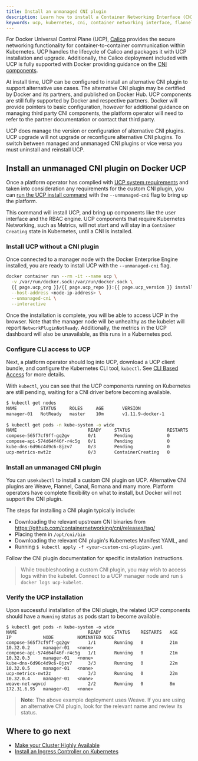 ```yaml
---
title: Install an unmanaged CNI plugin
description: Learn how to install a Container Networking Interface (CNI) plugin on Docker Universal Control Plane.
keywords: ucp, kubernetes, cni, container networking interface, flannel, weave, calico
---
```


For Docker Universal Control Plane (UCP), [Calico](https://docs.projectcalico.org/v3.7/introduction/) 
provides the secure networking functionality for container-to-container communication within
Kubernetes. UCP handles the lifecycle of Calico and packages it with UCP
installation and upgrade. Additionally, the Calico deployment included with
UCP is fully supported with Docker providing guidance on the 
[CNI components](https://github.com/projectcalico/cni-plugin).

At install time, UCP can be configured to install an alternative CNI plugin 
to support alternative use cases. The alternative CNI plugin may be certified by 
Docker and its partners, and published on Docker Hub. UCP components are still 
fully supported by Docker and respective partners. Docker will provide
pointers to basic configuration, however for additional guidance on managing third party 
CNI components, the platform operator will need to refer to the partner documentation 
or contact that third party.

UCP does manage the version or configuration of alternative CNI plugins.  UCP
upgrade will not upgrade or reconfigure alternative CNI plugins.  To switch
between managed and unmanaged CNI plugins or vice versa you must uninstall and
reinstall UCP.

## Install an unmanaged CNI plugin on Docker UCP

Once a platform operator has complied with [UCP system
requirements](/ee/ucp/admin/install/system-requirements/) and
taken into consideration any requirements for the custom CNI plugin, you can 
[run the UCP install command](/reference/ucp/3.1/cli/install/) with the `--unmanaged-cni` flag
to bring up the platform.

This command will install UCP, and bring up components
like the user interface and the RBAC engine. UCP components that
require Kubernetes Networking, such as Metrics, will not start and will stay in
a `Container Creating` state in Kubernetes, until a CNI is installed. 

### Install UCP without a CNI plugin

Once connected to a manager node with the Docker Enterprise Engine installed, 
you are ready to install UCP with the `--unmanaged-cni` flag.

```bash
docker container run --rm -it --name ucp \
  -v /var/run/docker.sock:/var/run/docker.sock \
  {{ page.ucp_org }}/{{ page.ucp_repo }}:{{ page.ucp_version }} install \
  --host-address <node-ip-address> \
  --unmanaged-cni \
  --interactive
```

Once the installation is complete, you will be able to access UCP in the browser. 
Note that the manager node will be unhealthy as the kubelet will 
report `NetworkPluginNotReady`. Additionally, the metrics in the UCP dashboard
will also be unavailable, as this runs in a Kubernetes pod.

### Configure CLI access to UCP

Next, a platform operator should log into UCP, download a UCP client bundle, and
configure the Kubernetes CLI tool, `kubectl`. See [CLI Based
Access](/ee/ucp/user-access/cli/#download-client-certificates) for more details.
   
With `kubectl`, you can see that the UCP components running on
Kubernetes are still pending, waiting for a CNI driver before becoming
available. 

```bash
$ kubectl get nodes
NAME         STATUS     ROLES     AGE       VERSION
manager-01   NotReady   master    10m       v1.11.9-docker-1
  
$ kubectl get pods -n kube-system -o wide
NAME                           READY     STATUS              RESTARTS   AGE       IP        NODE         NOMINATED NODE
compose-565f7cf9ff-gq2gv       0/1       Pending             0          10m       <none>    <none>       <none>
compose-api-574d64f46f-r4c5g   0/1       Pending             0          10m       <none>    <none>       <none>
kube-dns-6d96c4d9c6-8jzv7      0/3       Pending             0          10m       <none>    <none>       <none>
ucp-metrics-nwt2z              0/3       ContainerCreating   0          10m       <none>    manager-01   <none>
```

### Install an unmanaged CNI plugin

You can use`kubectl` to install a custom CNI plugin on UCP. 
Alternative CNI plugins are Weave, Flannel, Canal, Romana and many more. 
Platform operators have complete flexibility on what to install, but Docker 
will not support the CNI plugin.

The steps for installing a CNI plugin typically include: 
- Downloading the relevant upstream CNI binaries from
https://github.com/containernetworking/cni/releases/tag/
- Placing them in `/opt/cni/bin`
- Downloading the relevant CNI plugin's Kubernetes Manifest YAML, and 
- Running `$ kubectl apply -f <your-custom-cni-plugin>.yaml`
   
Follow the CNI plugin documentation for specific installation 
instructions.

> While troubleshooting a custom CNI plugin, you may wish to access logs
> within the kubelet. Connect to a UCP manager node and run
> `$ docker logs ucp-kubelet`.

### Verify the UCP installation

Upon successful installation of the CNI plugin, the related UCP components should have
a `Running` status as pods start to become available.

```
$ kubectl get pods -n kube-system -o wide
NAME                           READY     STATUS    RESTARTS   AGE       IP            NODE         NOMINATED NODE
compose-565f7cf9ff-gq2gv       1/1       Running   0          21m       10.32.0.2     manager-01   <none>
compose-api-574d64f46f-r4c5g   1/1       Running   0          21m       10.32.0.3     manager-01   <none>
kube-dns-6d96c4d9c6-8jzv7      3/3       Running   0          22m       10.32.0.5     manager-01   <none>
ucp-metrics-nwt2z              3/3       Running   0          22m       10.32.0.4     manager-01   <none>
weave-net-wgvcd                2/2       Running   0          8m        172.31.6.95   manager-01   <none>
```

> **Note**: The above example deployment uses Weave. If you are using an alternative 
> CNI plugin, look for the relevant name and review its status.

## Where to go next

- [Make your Cluster Highly Available](https://docs.docker.com/ee/ucp/admin/install/#step-6-join-manager-nodes)
- [Install an Ingress Controller on Kubernetes](ee/ucp/kubernetes/layer-7-routing/)
